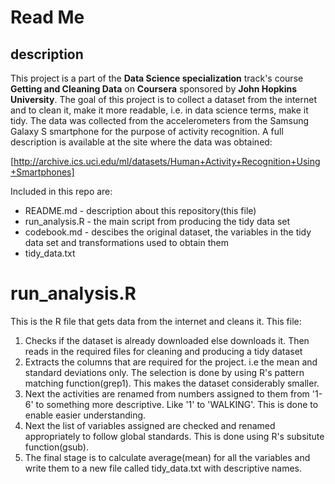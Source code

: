 Read Me
=======

description
-----------

This project is a part of the **Data Science specialization** track's course **Getting and Cleaning Data** on **Coursera** sponsored by **John Hopkins University**. The goal of this project is to collect a dataset from the internet and to clean it, make it more readable, i.e. in data science terms, make it tidy. The data was collected from the accelerometers from the Samsung Galaxy S smartphone for the purpose of activity recognition. A full description is available at the site where the data was obtained:

[http://archive.ics.uci.edu/ml/datasets/Human+Activity+Recognition+Using+Smartphones]

Included in this repo are:

* README.md - description about this repository(this file)
* run_analysis.R - the main script from producing the tidy data set
* codebook.md - descibes the original dataset, the variables in the tidy data set and transformations used to obtain them
* tidy_data.txt

run_analysis.R
==============
This is the R file that gets data from the internet and cleans it. This file:
1. Checks if the dataset is already downloaded else downloads it. Then reads in the required files for cleaning and producing a tidy dataset
2. Extracts the columns that are required for the project. i.e the mean and standard deviations only. The selection is done by using R's pattern matching function(grep1). This makes the dataset considerably smaller. 
3. Next the activities are renamed from numbers assigned to them from '1-6' to something more descriptive. Like '1' to 'WALKING'. This is done to enable easier understanding. 
4. Next the list of variables assigned are checked and renamed appropriately to follow global standards. This is done using R's subsitute function(gsub).
5. The final stage is to calculate average(mean) for all the variables and write them to a new file called tidy_data.txt with descriptive names. 